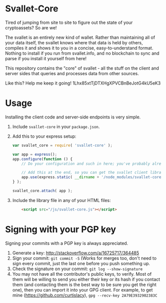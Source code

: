 Svallet-Core
==========

Tired of jumping from site to site to figure out the state of your cryptoassets? So are we!

The svallet is an entirely new kind of wallet. Rather than maintaining all of your data itself, the svallet knows where that data is held by others, compiles it and shows it to you in a concise, easy-to-understand format. Nothing to install if you run from svallet.info, and no blockchain to sync and parse if you install it yourself from here!

This repository contains the "core" of svallet - all the stuff on the client and server sides that queries and processes data from other sources.

Like this? Help me keep it going! 1Lhx85xtTjDTXHgXPVCBnBeJotG4kU5eK3

Usage
==========
Installing the client code and server-side endpoints is very simple.  

1. Include ``svallet-core`` in your 	``package.json``.
2. Add this to your express setup:
    ```js
    var svallet_core = require( 'svallet-core' );
    
    var app = express();
    app.configure(function () {
	    // Do your configuration and such in here; you've probably already got a bunch of stuff.
    
	    // Add this at the end, so you can get the svallet client library.
	    app.use(express.static( __dirname + '/node_modules/svallet-core/public' ));
    } );
    
    svallet_core.attach( app );
    ```

3. Include the library file in any of your HTML files:
    ```html
        <script src="/js/svallet-core.js"></script>
    ```

Signing with your PGP key
==========

Signing your commits with a PGP key is always appreciated. 

1. Generate a key: http://stackoverflow.com/a/16725717/364485 
2. Sign your commit: `git commit -S` (Works for merges too, don't need to sign every commit, just the last one before you push something up. 
3. Check the signature on your commit: `git log --show-signature`
4. You may not have all the contributor's public keys, to verify.  Most of them will be willing to send you either their key or its hash if you contact them (and contacting them is the best way to be sure you get the right one), then you can import it into your GPG client.  For example, to get mine (https://github.com/curtislacy), `gpg --recv-key 2A79E3932902383C`
